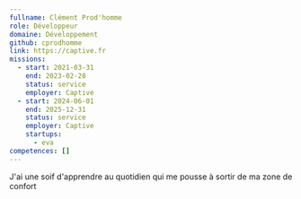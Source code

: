 ```yaml
---
fullname: Clément Prod'homme
role: Développeur
domaine: Développement
github: cprodhomme
link: https://captive.fr
missions:
  - start: 2021-03-31
    end: 2023-02-28
    status: service
    employer: Captive
  - start: 2024-06-01
    end: 2025-12-31
    status: service
    employer: Captive
    startups:
      - eva
competences: []
---
```

J'ai une soif d'apprendre au quotidien qui me pousse à sortir de ma zone de confort
